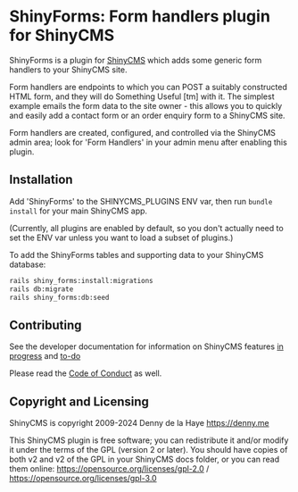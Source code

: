 # ShinyForms: Form handlers plugin for ShinyCMS

ShinyForms is a plugin for [ShinyCMS](https://shinycms.org) which adds
some generic form handlers to your ShinyCMS site.

Form handlers are endpoints to which you can POST a suitably constructed
HTML form, and they will do Something Useful [tm] with it. The simplest
example emails the form data to the site owner - this allows you to quickly
and easily add a contact form or an order enquiry form to a ShinyCMS site.

Form handlers are created, configured, and controlled via the ShinyCMS admin
area; look for 'Form Handlers' in your admin menu after enabling this plugin.


## Installation

Add 'ShinyForms' to the SHINYCMS_PLUGINS ENV var, then run `bundle install`
for your main ShinyCMS app.

(Currently, all plugins are enabled by default, so you don't actually
need to set the ENV var unless you want to load a subset of plugins.)

To add the ShinyForms tables and supporting data to your ShinyCMS database:
```bash
rails shiny_forms:install:migrations
rails db:migrate
rails shiny_forms:db:seed
```


## Contributing

See the developer documentation for information on ShinyCMS features
[in progress](docs/Developer/Progress.md) and [to-do](docs/Developer/TODO.md)

Please read the [Code of Conduct](docs/code-of-conduct.md) as well.


## Copyright and Licensing

ShinyCMS is copyright 2009-2024 Denny de la Haye https://denny.me

This ShinyCMS plugin is free software; you can redistribute it and/or modify it
under the terms of the GPL (version 2 or later). You should have copies of both
v2 and v2 of the GPL in your ShinyCMS docs folder, or you can read them online:
https://opensource.org/licenses/gpl-2.0 / https://opensource.org/licenses/gpl-3.0
